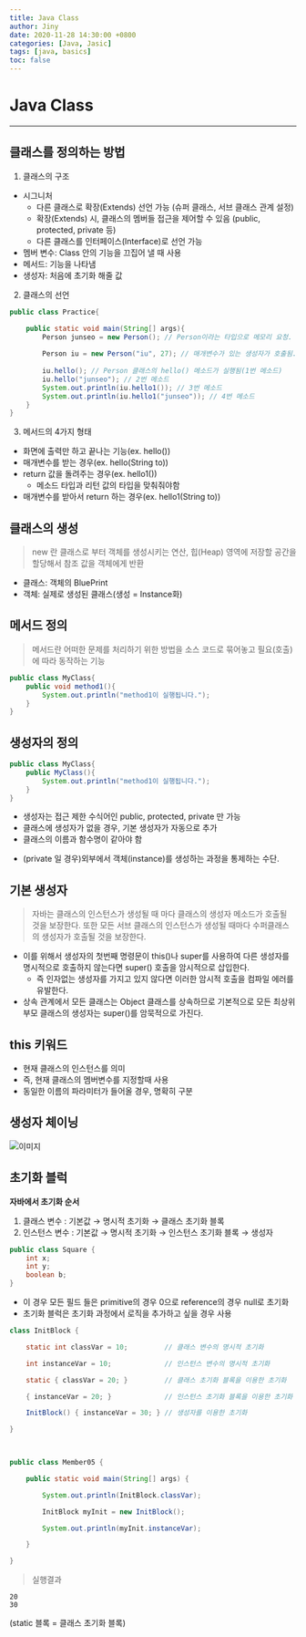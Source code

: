 ```yaml
---
title: Java Class
author: Jiny
date: 2020-11-28 14:30:00 +0800
categories: [Java, Jasic]
tags: [java, basics]
toc: false
---
```


# Java Class
___

## 클래스를 정의하는 방법

1. 클래스의 구조
  - 시그니처
    - 다른 클래스로 확장(Extends) 선언 가능 (슈퍼 클래스, 서브 클래스 관계 설정)
    - 확장(Extends) 시, 클래스의 멤버들 접근을 제어할 수 있음 (public, protected, private 등)
    - 다른 클래스를 인터페이스(Interface)로 선언 가능
  - 멤버 변수: Class 안의 기능을 끄집어 낼 때 사용
  - 메서드: 기능을 나타냄
  - 생성자: 처음에 초기화 해줄 값

2. 클래스의 선언

```java
public class Practice{

	public static void main(String[] args){
    	Person junseo = new Person(); // Person이라는 타입으로 메모리 요청. 이 구문이 실행시 Person 클래스의 생성자가 실행됨
        
        Person iu = new Person("iu", 27); // 매개변수가 있는 생성자가 호출됨.
        
        iu.hello(); // Person 클래스의 hello() 메소드가 실행됨(1번 메소드)
        iu.hello("junseo"); // 2번 메소드
        System.out.println(iu.hello1()); // 3번 메소드
        System.out.println(iu.hello1("junseo")); // 4번 메소드
    }
}
```

3. 메서드의 4가지 형태
  - 화면에 출력만 하고 끝나는 기능(ex. hello())
  - 매개변수를 받는 경우(ex. hello(String to))
  - return 값을 돌려주는 경우(ex. hello1())
    - 메소드 타입과 리턴 값의 타입을 맞춰줘야함
  - 매개변수를 받아서 return 하는 경우(ex. hello1(String to))

## 클래스의 생성

> new 란 클래스로 부터 객체를 생성시키는 연산, 힙(Heap) 영역에 저장할 공간을 할당해서 참조 값을 객체에게 반환

- 클래스: 객체의 BluePrint
- 객체: 실제로 생성된 클래스(생성 = Instance화)

## 메서드 정의

> 메서드란 어떠한 문제를 처리하기 위한 방법을 소스 코드로 묶어놓고 필요(호출)에 따라 동작하는 기능

```java
public class MyClass{
    public void method1(){
        System.out.println("method1이 실행됩니다.");
    }
}
```

## 생성자의 정의

```java
public class MyClass{
    public MyClass(){
        System.out.println("method1이 실행됩니다.");
    }
}
```

- 생성자는 접근 제한 수식어인 public, protected, private 만 가능
- 클래스에 생성자가 없을 경우, 기본 생성자가 자동으로 추가
- 클래스의 이름과 함수명이 같아야 함
+ (private 일 경우)외부에서 객체(instance)를 생성하는 과정을 통제하는 수단.

## 기본 생성자

> 자바는 클래스의 인스턴스가 생성될 때 마다 클래스의 생성자 메소드가 호출될 것을 보장한다. 또한 모든 서브 클래스의 인스턴스가 생성될 때마다 수퍼클래스의 생성자가 호출될 것을 보장한다.

- 이를 위해서 생성자의 첫번째 명령문이 this()나 super를 사용하여 다른 생성자를 명시적으로 호출하지 않는다면 super() 호출을 암시적으로 삽입한다.
  - 즉 인자없는 생성자를 가지고 있지 않다면 이러한 암시적 호출을 컴파일 에러를 유발한다.
- 상속 관계에서 모든 클래스는 Object 클래스를 상속하므로 기본적으로 모든 최상위 부모 클래스의 생성자는 super()를 암묵적으로 가진다.

## this 키워드

- 현재 클래스의 인스턴스를 의미
- 즉, 현재 클래스의 멤버변수를 지정할때 사용
- 동일한 이름의 파라미터가 들어올 경우, 명확히 구분

## 생성자 체이닝

![이미지](https://beginnersbook.com/wp-content/uploads/2013/12/constructor_chaining.jpg)

## 초기화 블럭

**자바에서 초기화 순서**

1. 클래스 변수 : 기본값 → 명시적 초기화 → 클래스 초기화 블록
2. 인스턴스 변수 : 기본값 → 명시적 초기화 → 인스턴스 초기화 블록 → 생성자

```java
public class Square {
    int x;
    int y;
    boolean b;
}
```
- 이 경우 모든 필드 들은 primitive의 경우 0으로 reference의 경우 null로 초기화
- 초기화 블럭은 초기화 과정에서 로직을 추가하고 싶을 경우 사용

```java
class InitBlock {

    static int classVar = 10;         // 클래스 변수의 명시적 초기화

    int instanceVar = 10;             // 인스턴스 변수의 명시적 초기화

    static { classVar = 20; }         // 클래스 초기화 블록을 이용한 초기화

    { instanceVar = 20; }             // 인스턴스 초기화 블록을 이용한 초기화

    InitBlock() { instanceVar = 30; } // 생성자를 이용한 초기화

}

 

public class Member05 {

    public static void main(String[] args) {

        System.out.println(InitBlock.classVar);

        InitBlock myInit = new InitBlock();

        System.out.println(myInit.instanceVar);

    }

}
```

> 실행결과

```
20
30
```

(static 블록 = 클래스 초기화 블록)